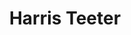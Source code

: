 ---
title: "Harris Teeter"
url: /mount-pleasant/harris-teeter-tea-planter-lane/
shop: supermarket
---